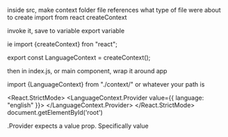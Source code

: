 inside src, make context folder
file references what type of file were about to create
import from react createContext

invoke it, save to variable
export variable

ie
import {createContext} fron "react";

export const LanguageContext = createContext();



then in index.js, or main <App /> component, wrap it around app

import {LanguageContext} from "./context/"  or whatever your path is

<React.StrictMode>
    <LanguageContext.Provider value={{
        language: "english"
    }}>
        <App />
     </LanguageContext.Provider>
</React.StrictMode>
document.getElementById('root')




.Provider expects a value prop. Specifically value